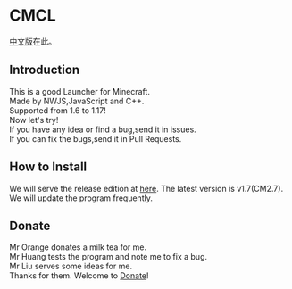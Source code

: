 # CMCL
[中文版](https://github.com/liumingedwin/CMCL/blob/main/Chinese.md)在此。


## Introduction
This is a good Launcher for Minecraft.  
Made by NWJS,JavaScript and C++.  
Supported from 1.6 to 1.17!  
Now let's try!  
If you have any idea or find a bug,send it in issues.  
If you can fix the bugs,send it in Pull Requests.

## How to Install
We will serve the release edition at [here](https://github.com/liumingedwin/CMCL/blob/main/releases.md).
The latest version is v1.7(CM2.7).  
We will update the program frequently.

## Donate
Mr Orange donates a milk tea for me.  
Mr Huang tests the program and note me to fix a bug.  
Mr Liu serves some ideas for me.  
Thanks for them.
Welcome to [Donate](https://github.com/liumingedwin/CMCL/blob/main/releases.md)!
